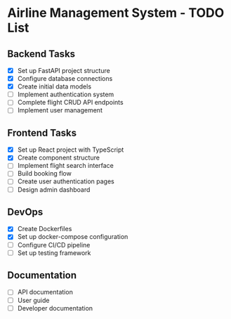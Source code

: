 # Airline Management System - TODO List

## Backend Tasks
- [x] Set up FastAPI project structure
- [x] Configure database connections
- [x] Create initial data models
- [ ] Implement authentication system
- [ ] Complete flight CRUD API endpoints
- [ ] Implement user management

## Frontend Tasks
- [x] Set up React project with TypeScript
- [x] Create component structure
- [ ] Implement flight search interface
- [ ] Build booking flow
- [ ] Create user authentication pages
- [ ] Design admin dashboard

## DevOps
- [x] Create Dockerfiles
- [x] Set up docker-compose configuration
- [ ] Configure CI/CD pipeline
- [ ] Set up testing framework

## Documentation
- [ ] API documentation
- [ ] User guide
- [ ] Developer documentation